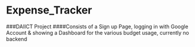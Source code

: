 # Expense_Tracker
###DAIICT Project
####Consists of a Sign up Page, logging in with Google Account & showing a Dashboard for the various budget usage, currently no backend
